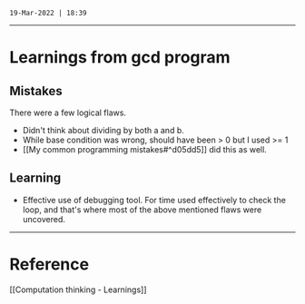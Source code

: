 `19-Mar-2022 | 18:39`



---
# Learnings from gcd program

## Mistakes
There were a few logical flaws. 
- Didn't think about dividing by both a and b.
- While base condition was wrong, should have been > 0 but I used >= 1
- [[My common programming mistakes#^d05dd5]] did this as well.

## Learning

- Effective use of debugging tool. For time used effectively to check the loop, and that's where most of the above mentioned flaws were uncovered.


---
# Reference
[[Computation thinking - Learnings]]
